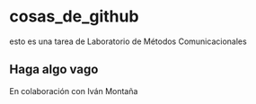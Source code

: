 # cosas_de_github
esto es una tarea de Laboratorio de Métodos Comunicacionales

## Haga algo vago
En colaboración con Iván Montaña
